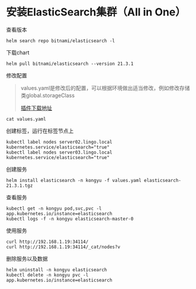 # 安装ElasticSearch集群（All in One）

查看版本

```
helm search repo bitnami/elasticsearch -l
```

下载chart

```
helm pull bitnami/elasticsearch --version 21.3.1
```

修改配置

> values.yaml是修改后的配置，可以根据环境做出适当修改，例如修改存储类global.storageClass
>
> [插件下载地址](https://artifacts.elastic.co/downloads/elasticsearch-plugins)

```
cat values.yaml
```

创建标签，运行在标签节点上

```
kubectl label nodes server02.lingo.local kubernetes.service/elasticsearch="true"
kubectl label nodes server03.lingo.local kubernetes.service/elasticsearch="true"
```

创建服务

```shell
helm install elasticsearch -n kongyu -f values.yaml elasticsearch-21.3.1.tgz
```

查看服务

```
kubectl get -n kongyu pod,svc,pvc -l app.kubernetes.io/instance=elasticsearch
kubectl logs -f -n kongyu elasticsearch-master-0
```

使用服务

```
curl http://192.168.1.19:34114/
curl http://192.168.1.19:34114/_cat/nodes?v
```

删除服务以及数据

```
helm uninstall -n kongyu elasticsearch
kubectl delete -n kongyu pvc -l app.kubernetes.io/instance=elasticsearch
```

